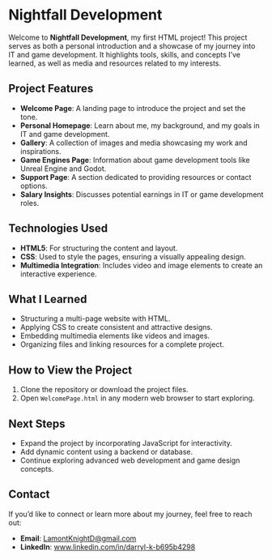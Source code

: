 # Nightfall Development

Welcome to **Nightfall Development**, my first HTML project! This project serves as both a personal introduction and a showcase of my journey into IT and game development. It highlights tools, skills, and concepts I’ve learned, as well as media and resources related to my interests.

## Project Features

- **Welcome Page**: A landing page to introduce the project and set the tone.
- **Personal Homepage**: Learn about me, my background, and my goals in IT and game development.
- **Gallery**: A collection of images and media showcasing my work and inspirations.
- **Game Engines Page**: Information about game development tools like Unreal Engine and Godot.
- **Support Page**: A section dedicated to providing resources or contact options.
- **Salary Insights**: Discusses potential earnings in IT or game development roles.

## Technologies Used

- **HTML5**: For structuring the content and layout.
- **CSS**: Used to style the pages, ensuring a visually appealing design.
- **Multimedia Integration**: Includes video and image elements to create an interactive experience.

## What I Learned

- Structuring a multi-page website with HTML.
- Applying CSS to create consistent and attractive designs.
- Embedding multimedia elements like videos and images.
- Organizing files and linking resources for a complete project.

## How to View the Project

1. Clone the repository or download the project files.
2. Open `WelcomePage.html` in any modern web browser to start exploring.

## Next Steps

- Expand the project by incorporating JavaScript for interactivity.
- Add dynamic content using a backend or database.
- Continue exploring advanced web development and game design concepts.

## Contact

If you’d like to connect or learn more about my journey, feel free to reach out:
- **Email**: [LamontKnightD@gmail.com](mailto:LamontKnightD@gmail.com)
- **LinkedIn**: www.linkedin.com/in/darryl-k-b695b4298
